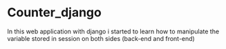 # Counter_django
In this web application with django i started to learn how to manipulate the variable stored in session on both sides (back-end and front-end)
